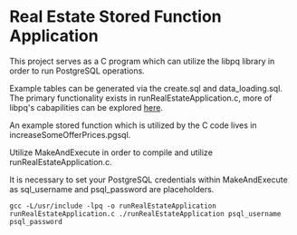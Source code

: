 # Real Estate Stored Function Application

This project serves as a C program which can utilize the libpq library in order to run PostgreSQL operations.

Example tables can be generated via the create.sql and data_loading.sql. The primary functionality exists in runRealEstateApplication.c, more of libpq's cabapilities can be explored [here](https://www.postgresql.org/docs/9.5/libpq.html).

An example stored function which is utilized by the C code lives in increaseSomeOfferPrices.pgsql.

Utilize MakeAndExecute in order to compile and utilize runRealEstateApplication.c.

It is necessary to set your PostgreSQL credentials within MakeAndExecute as sql_username and psql_password are placeholders.

`gcc -L/usr/include -lpq -o runRealEstateApplication runRealEstateApplication.c
./runRealEstateApplication psql_username psql_password`

